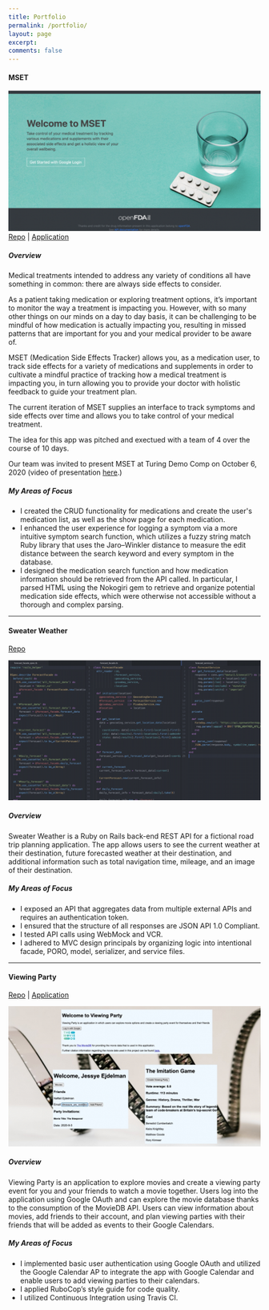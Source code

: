 ```yaml
---
title: Portfolio
permalink: /portfolio/
layout: page
excerpt:
comments: false
---
```

#### MSET

![MSET](./assets/img/mset.png)
[Repo](https://github.com/gabichuelas/mset_app) | [Application](http://mset-app.herokuapp.com/)

##### Overview

Medical treatments intended to address any variety of conditions all have something in common: there are always side effects to consider.

As a patient taking medication or exploring treatment options, it’s important to monitor the way a treatment is impacting you. However, with so many other things on our minds on a day to day basis, it can be challenging to be mindful of how medication is actually impacting you, resulting in missed patterns that are important for you and your medical provider to be aware of.

MSET (Medication Side Effects Tracker) allows you, as a medication user, to track side effects for a variety of medications and supplements in order to cultivate a mindful practice of tracking how a medical treatment is impacting you, in turn allowing you to provide your doctor with holistic feedback to guide your treatment plan.

The current iteration of MSET supplies an interface to track symptoms and side effects over time and allows you to take control of your medical treatment.

The idea for this app was pitched and exectued with a team of 4 over the course of 10 days.

Our team was invited to present MSET at Turing Demo Comp on October 6, 2020 (video of presentation [here](https://www.youtube.com/watch?v=JzkCOFQSIFQ).)

##### My Areas of Focus


- I created the CRUD functionality for medications and create the user's medication list, as well as the show page for each medication.
- I enhanced the user experience for logging a symptom via a more intuitive symptom search function, which utilizes a fuzzy string match Ruby library that uses the Jaro–Winkler distance to measure the edit distance between the search keyword and every symptom in the database.
- I designed the medication search function and how medication information should be retrieved from the API called. In particular, I parsed HTML using the Nokogiri gem to retrieve and organize potential medication side effects, which were otherwise not accessible without a thorough and complex parsing.

---

#### Sweater Weather
[Repo](https://github.com/ejdelsztejn/sweater_weather)

![Sweater Weather](./assets/img/sweater_weather.png)


##### Overview

Sweater Weather is a Ruby on Rails back-end REST API for a fictional road trip planning application. The app allows users to see the current weather at their destination, future forecasted weather at their destination, and additional information such as total navigation time, mileage, and an image of their destination.

##### My Areas of Focus


- I exposed an API that aggregates data from multiple external APIs and requires an authentication token.
- I ensured that the structure of all responses are JSON API 1.0 Compliant.
- I tested API calls using WebMock and VCR.
- I adhered to MVC design principals by organizing logic into intentional facade, PORO, model, serializer, and service files.

---

#### Viewing Party
[Repo](https://github.com/ejdelsztejn/viewing_party) | [Application](http://viewing-party-paired-project.herokuapp.com/)

![Sweater Weather](./assets/img/viewing_party.jpeg)

##### Overview

Viewing Party is an application to explore movies and create a viewing party event for you and your friends to watch a movie together. Users log into the application using Google OAuth and can explore the movie database thanks to the consumption of the MovieDB API.  Users can view information about movies, add friends to their account, and plan viewing parties with their friends that will be added as events to their Google Calendars.

##### My Areas of Focus

- I implemented basic user authentication using Google OAuth and utilized the Google Calendar AP to integrate the app with Google Calendar and enable users to add viewing parties to their calendars.
- I applied RuboCop’s style guide for code quality.
- I utilized Continuous Integration using Travis CI.
